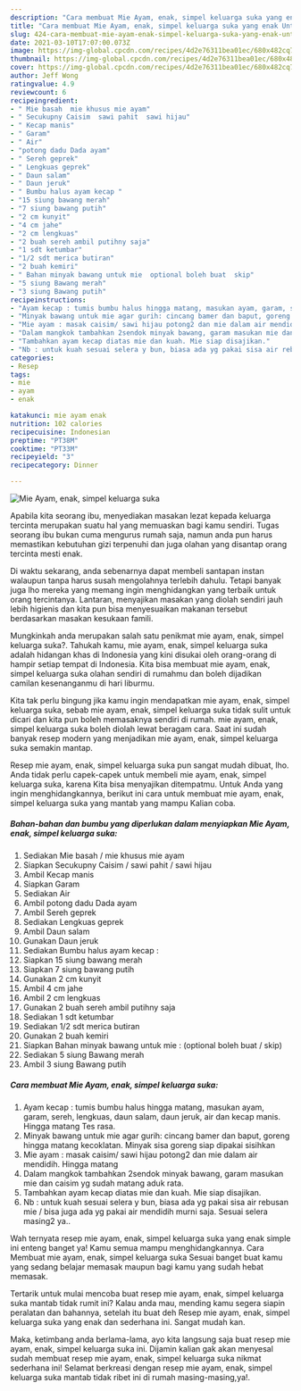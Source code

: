 ```yaml
---
description: "Cara membuat Mie Ayam, enak, simpel keluarga suka yang enak Untuk Jualan"
title: "Cara membuat Mie Ayam, enak, simpel keluarga suka yang enak Untuk Jualan"
slug: 424-cara-membuat-mie-ayam-enak-simpel-keluarga-suka-yang-enak-untuk-jualan
date: 2021-03-10T17:07:00.073Z
image: https://img-global.cpcdn.com/recipes/4d2e76311bea01ec/680x482cq70/mie-ayam-enak-simpel-keluarga-suka-foto-resep-utama.jpg
thumbnail: https://img-global.cpcdn.com/recipes/4d2e76311bea01ec/680x482cq70/mie-ayam-enak-simpel-keluarga-suka-foto-resep-utama.jpg
cover: https://img-global.cpcdn.com/recipes/4d2e76311bea01ec/680x482cq70/mie-ayam-enak-simpel-keluarga-suka-foto-resep-utama.jpg
author: Jeff Wong
ratingvalue: 4.9
reviewcount: 6
recipeingredient:
- " Mie basah  mie khusus mie ayam"
- " Secukupny Caisim  sawi pahit  sawi hijau"
- " Kecap manis"
- " Garam"
- " Air"
- "potong dadu Dada ayam"
- " Sereh geprek"
- " Lengkuas geprek"
- " Daun salam"
- " Daun jeruk"
- " Bumbu halus ayam kecap "
- "15 siung bawang merah"
- "7 siung bawang putih"
- "2 cm kunyit"
- "4 cm jahe"
- "2 cm lengkuas"
- "2 buah sereh ambil putihny saja"
- "1 sdt ketumbar"
- "1/2 sdt merica butiran"
- "2 buah kemiri"
- " Bahan minyak bawang untuk mie  optional boleh buat  skip"
- "5 siung Bawang merah"
- "3 siung Bawang putih"
recipeinstructions:
- "Ayam kecap : tumis bumbu halus hingga matang, masukan ayam, garam, sereh, lengkuas, daun salam, daun jeruk, air dan kecap manis. Hingga matang Tes rasa."
- "Minyak bawang untuk mie agar gurih: cincang bamer dan baput, goreng hingga matang kecoklatan. Minyak sisa goreng siap dipakai sisihkan"
- "Mie ayam : masak caisim/ sawi hijau potong2 dan mie dalam air mendidih. Hingga matang"
- "Dalam mangkok tambahkan 2sendok minyak bawang, garam masukan mie dan caisim yg sudah matang aduk rata."
- "Tambahkan ayam kecap diatas mie dan kuah. Mie siap disajikan."
- "Nb : untuk kuah sesuai selera y bun, biasa ada yg pakai sisa air rebusan mie / bisa juga ada yg pakai air mendidih murni saja. Sesuai selera masing2 ya.."
categories:
- Resep
tags:
- mie
- ayam
- enak

katakunci: mie ayam enak 
nutrition: 102 calories
recipecuisine: Indonesian
preptime: "PT38M"
cooktime: "PT33M"
recipeyield: "3"
recipecategory: Dinner

---
```



![Mie Ayam, enak, simpel keluarga suka](https://img-global.cpcdn.com/recipes/4d2e76311bea01ec/680x482cq70/mie-ayam-enak-simpel-keluarga-suka-foto-resep-utama.jpg)

Apabila kita seorang ibu, menyediakan masakan lezat kepada keluarga tercinta merupakan suatu hal yang memuaskan bagi kamu sendiri. Tugas seorang ibu bukan cuma mengurus rumah saja, namun anda pun harus memastikan kebutuhan gizi terpenuhi dan juga olahan yang disantap orang tercinta mesti enak.

Di waktu  sekarang, anda sebenarnya dapat membeli santapan instan walaupun tanpa harus susah mengolahnya terlebih dahulu. Tetapi banyak juga lho mereka yang memang ingin menghidangkan yang terbaik untuk orang tercintanya. Lantaran, menyajikan masakan yang diolah sendiri jauh lebih higienis dan kita pun bisa menyesuaikan makanan tersebut berdasarkan masakan kesukaan famili. 



Mungkinkah anda merupakan salah satu penikmat mie ayam, enak, simpel keluarga suka?. Tahukah kamu, mie ayam, enak, simpel keluarga suka adalah hidangan khas di Indonesia yang kini disukai oleh orang-orang di hampir setiap tempat di Indonesia. Kita bisa membuat mie ayam, enak, simpel keluarga suka olahan sendiri di rumahmu dan boleh dijadikan camilan kesenanganmu di hari liburmu.

Kita tak perlu bingung jika kamu ingin mendapatkan mie ayam, enak, simpel keluarga suka, sebab mie ayam, enak, simpel keluarga suka tidak sulit untuk dicari dan kita pun boleh memasaknya sendiri di rumah. mie ayam, enak, simpel keluarga suka boleh diolah lewat beragam cara. Saat ini sudah banyak resep modern yang menjadikan mie ayam, enak, simpel keluarga suka semakin mantap.

Resep mie ayam, enak, simpel keluarga suka pun sangat mudah dibuat, lho. Anda tidak perlu capek-capek untuk membeli mie ayam, enak, simpel keluarga suka, karena Kita bisa menyajikan ditempatmu. Untuk Anda yang ingin menghidangkannya, berikut ini cara untuk membuat mie ayam, enak, simpel keluarga suka yang mantab yang mampu Kalian coba.

<!--inarticleads1-->

##### Bahan-bahan dan bumbu yang diperlukan dalam menyiapkan Mie Ayam, enak, simpel keluarga suka:

1. Sediakan  Mie basah / mie khusus mie ayam
1. Siapkan  Secukupny Caisim / sawi pahit / sawi hijau
1. Ambil  Kecap manis
1. Siapkan  Garam
1. Sediakan  Air
1. Ambil potong dadu Dada ayam
1. Ambil  Sereh geprek
1. Sediakan  Lengkuas geprek
1. Ambil  Daun salam
1. Gunakan  Daun jeruk
1. Sediakan  Bumbu halus ayam kecap :
1. Siapkan 15 siung bawang merah
1. Siapkan 7 siung bawang putih
1. Gunakan 2 cm kunyit
1. Ambil 4 cm jahe
1. Ambil 2 cm lengkuas
1. Gunakan 2 buah sereh ambil putihny saja
1. Sediakan 1 sdt ketumbar
1. Sediakan 1/2 sdt merica butiran
1. Gunakan 2 buah kemiri
1. Siapkan  Bahan minyak bawang untuk mie : (optional boleh buat / skip)
1. Sediakan 5 siung Bawang merah
1. Ambil 3 siung Bawang putih




<!--inarticleads2-->

##### Cara membuat Mie Ayam, enak, simpel keluarga suka:

1. Ayam kecap : tumis bumbu halus hingga matang, masukan ayam, garam, sereh, lengkuas, daun salam, daun jeruk, air dan kecap manis. Hingga matang Tes rasa.
1. Minyak bawang untuk mie agar gurih: cincang bamer dan baput, goreng hingga matang kecoklatan. Minyak sisa goreng siap dipakai sisihkan
1. Mie ayam : masak caisim/ sawi hijau potong2 dan mie dalam air mendidih. Hingga matang
1. Dalam mangkok tambahkan 2sendok minyak bawang, garam masukan mie dan caisim yg sudah matang aduk rata.
1. Tambahkan ayam kecap diatas mie dan kuah. Mie siap disajikan.
1. Nb : untuk kuah sesuai selera y bun, biasa ada yg pakai sisa air rebusan mie / bisa juga ada yg pakai air mendidih murni saja. Sesuai selera masing2 ya..




Wah ternyata resep mie ayam, enak, simpel keluarga suka yang enak simple ini enteng banget ya! Kamu semua mampu menghidangkannya. Cara Membuat mie ayam, enak, simpel keluarga suka Sesuai banget buat kamu yang sedang belajar memasak maupun bagi kamu yang sudah hebat memasak.

Tertarik untuk mulai mencoba buat resep mie ayam, enak, simpel keluarga suka mantab tidak rumit ini? Kalau anda mau, mending kamu segera siapin peralatan dan bahannya, setelah itu buat deh Resep mie ayam, enak, simpel keluarga suka yang enak dan sederhana ini. Sangat mudah kan. 

Maka, ketimbang anda berlama-lama, ayo kita langsung saja buat resep mie ayam, enak, simpel keluarga suka ini. Dijamin kalian gak akan menyesal sudah membuat resep mie ayam, enak, simpel keluarga suka nikmat sederhana ini! Selamat berkreasi dengan resep mie ayam, enak, simpel keluarga suka mantab tidak ribet ini di rumah masing-masing,ya!.

